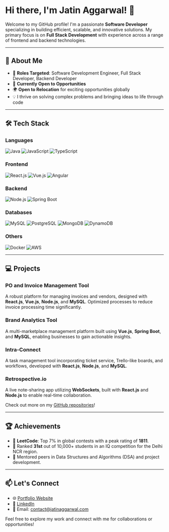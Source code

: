 # Hi there, I'm Jatin Aggarwal! 👋

Welcome to my GitHub profile! I'm a passionate **Software Developer** specializing in building efficient, scalable, and innovative solutions. My primary focus is on **Full Stack Development** with experience across a range of frontend and backend technologies.

---

## 🚀 About Me
- 🌟 **Roles Targeted**: Software Development Engineer, Full Stack Developer, Backend Developer
- 🎯 **Currently Open to Opportunities**
- 🌍 **Open to Relocation** for exciting opportunities globally
- 💡 I thrive on solving complex problems and bringing ideas to life through code

---

## 🛠️ Tech Stack
### **Languages**
![Java](https://img.shields.io/badge/Java-%23ED8B00.svg?style=for-the-badge&logo=java&logoColor=white)
![JavaScript](https://img.shields.io/badge/JavaScript-%23323330.svg?style=for-the-badge&logo=javascript&logoColor=%23F7DF1E)
![TypeScript](https://img.shields.io/badge/TypeScript-%23007ACC.svg?style=for-the-badge&logo=typescript&logoColor=white)

### **Frontend**
![React.js](https://img.shields.io/badge/React-%2320232a.svg?style=for-the-badge&logo=react&logoColor=%2361DAFB)
![Vue.js](https://img.shields.io/badge/Vue.js-%2335495e.svg?style=for-the-badge&logo=vue.js&logoColor=%234FC08D)
![Angular](https://img.shields.io/badge/Angular-DD0031?style=for-the-badge&logo=angular&logoColor=white)

### **Backend**
![Node.js](https://img.shields.io/badge/Node.js-6DA55F?style=for-the-badge&logo=node.js&logoColor=white)
![Spring Boot](https://img.shields.io/badge/Spring_Boot-%236DB33F.svg?style=for-the-badge&logo=spring-boot&logoColor=white)

### **Databases**
![MySQL](https://img.shields.io/badge/MySQL-%2300f.svg?style=for-the-badge&logo=mysql&logoColor=white)
![PostgreSQL](https://img.shields.io/badge/PostgreSQL-%23316192.svg?style=for-the-badge&logo=postgresql&logoColor=white)
![MongoDB](https://img.shields.io/badge/MongoDB-%234ea94b.svg?style=for-the-badge&logo=mongodb&logoColor=white)
![DynamoDB](https://img.shields.io/badge/AWS%20DynamoDB-4053D6?style=for-the-badge&logo=amazon-dynamodb&logoColor=white)

### **Others**
![Docker](https://img.shields.io/badge/Docker-%230db7ed.svg?style=for-the-badge&logo=docker&logoColor=white)
![AWS](https://img.shields.io/badge/AWS-%23232F3E.svg?style=for-the-badge&logo=amazon-aws&logoColor=%23FF9900)

---

## 💻 Projects
### **PO and Invoice Management Tool**
A robust platform for managing invoices and vendors, designed with **React.js**, **Vue.js**, **Node.js**, and **MySQL**. Optimized processes to reduce invoice processing time significantly.

### **Brand Analytics Tool**
A multi-marketplace management platform built using **Vue.js**, **Spring Boot**, and **MySQL**, enabling businesses to gain actionable insights.

### **Intra-Connect**
A task management tool incorporating ticket service, Trello-like boards, and workflows, developed with **React.js**, **Node.js**, and **MySQL**.

### **Retrospective.io**
A live note-sharing app utilizing **WebSockets**, built with **React.js** and **Node.js** to enable real-time collaboration.

Check out more on my [GitHub repositories](https://github.com/jatin-devhub?tab=repositories)!

---

## 🏆 Achievements
- 🏅 **LeetCode**: Top 7% in global contests with a peak rating of **1811**.
- 🧠 Ranked **31st** out of 10,000+ students in an IQ competition for the Delhi NCR region.
- 🤝 Mentored peers in Data Structures and Algorithms (DSA) and project development.

---

## 📫 Let's Connect
- 🌐 [Portfolio Website](https://jatinaggarwal.com)  
- 💼 [LinkedIn](https://linkedin.com/in/jatin--aggarwal)  
- 📧 Email: contact@jatinaggarwal.com  

Feel free to explore my work and connect with me for collaborations or opportunities!
